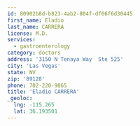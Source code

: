 ```yaml
---
id: 80902b8d-b823-4ab2-804f-df66f6d30445
first_name: Eladio
last_name: CARRERA
license: M.D.
services:
  - gastroenterology
category: doctors
address: '3150 N Tenaya Way  Ste 525'
city: 'Las Vegas'
state: NV
zip: '89128'
phone: 702-220-9865
title: 'Eladio CARRERA'
_geoloc:
  lng: -115.265
  lat: 36.193501
---
```

